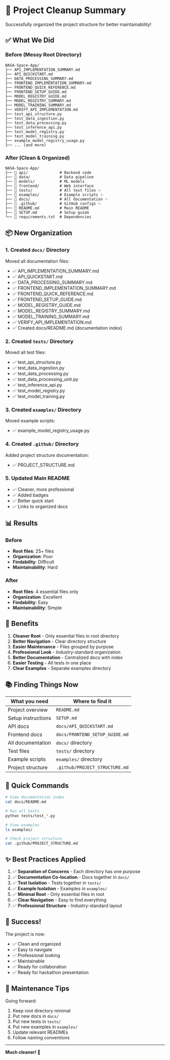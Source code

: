 # 🧹 Project Cleanup Summary

Successfully organized the project structure for better maintainability!

## ✅ What We Did

### Before (Messy Root Directory)
```
NASA-Space-App/
├── API_IMPLEMENTATION_SUMMARY.md
├── API_QUICKSTART.md
├── DATA_PROCESSING_SUMMARY.md
├── FRONTEND_IMPLEMENTATION_SUMMARY.md
├── FRONTEND_QUICK_REFERENCE.md
├── FRONTEND_SETUP_GUIDE.md
├── MODEL_REGISTRY_GUIDE.md
├── MODEL_REGISTRY_SUMMARY.md
├── MODEL_TRAINING_SUMMARY.md
├── VERIFY_API_IMPLEMENTATION.md
├── test_api_structure.py
├── test_data_ingestion.py
├── test_data_processing.py
├── test_inference_api.py
├── test_model_registry.py
├── test_model_training.py
├── example_model_registry_usage.py
├── ... (and more)
```

### After (Clean & Organized)
```
NASA-Space-App/
├── 📁 api/              # Backend code
├── 📁 data/             # Data pipeline
├── 📁 models/           # ML models
├── 📁 frontend/         # Web interface
├── 📁 tests/            # All test files ✨
├── 📁 examples/         # Example scripts ✨
├── 📁 docs/             # All documentation ✨
├── 📁 .github/          # GitHub configs ✨
├── 📄 README.md         # Main README
├── 📄 SETUP.md          # Setup guide
└── 📄 requirements.txt  # Dependencies
```

## 📦 New Organization

### 1. Created `docs/` Directory
Moved all documentation files:
- ✅ API_IMPLEMENTATION_SUMMARY.md
- ✅ API_QUICKSTART.md
- ✅ DATA_PROCESSING_SUMMARY.md
- ✅ FRONTEND_IMPLEMENTATION_SUMMARY.md
- ✅ FRONTEND_QUICK_REFERENCE.md
- ✅ FRONTEND_SETUP_GUIDE.md
- ✅ MODEL_REGISTRY_GUIDE.md
- ✅ MODEL_REGISTRY_SUMMARY.md
- ✅ MODEL_TRAINING_SUMMARY.md
- ✅ VERIFY_API_IMPLEMENTATION.md
- ✅ Created docs/README.md (documentation index)

### 2. Created `tests/` Directory
Moved all test files:
- ✅ test_api_structure.py
- ✅ test_data_ingestion.py
- ✅ test_data_processing.py
- ✅ test_data_processing_unit.py
- ✅ test_inference_api.py
- ✅ test_model_registry.py
- ✅ test_model_training.py

### 3. Created `examples/` Directory
Moved example scripts:
- ✅ example_model_registry_usage.py

### 4. Created `.github/` Directory
Added project structure documentation:
- ✅ PROJECT_STRUCTURE.md

### 5. Updated Main README
- ✅ Cleaner, more professional
- ✅ Added badges
- ✅ Better quick start
- ✅ Links to organized docs

## 📊 Results

### Before
- **Root files**: 25+ files
- **Organization**: Poor
- **Findability**: Difficult
- **Maintainability**: Hard

### After
- **Root files**: 4 essential files only
- **Organization**: Excellent
- **Findability**: Easy
- **Maintainability**: Simple

## 🎯 Benefits

1. **Cleaner Root** - Only essential files in root directory
2. **Better Navigation** - Clear directory structure
3. **Easier Maintenance** - Files grouped by purpose
4. **Professional Look** - Industry-standard organization
5. **Better Documentation** - Centralized docs with index
6. **Easier Testing** - All tests in one place
7. **Clear Examples** - Separate examples directory

## 📚 Finding Things Now

| What you need | Where to find it |
|---------------|------------------|
| Project overview | `README.md` |
| Setup instructions | `SETUP.md` |
| API docs | `docs/API_QUICKSTART.md` |
| Frontend docs | `docs/FRONTEND_SETUP_GUIDE.md` |
| All documentation | `docs/` directory |
| Test files | `tests/` directory |
| Example scripts | `examples/` directory |
| Project structure | `.github/PROJECT_STRUCTURE.md` |

## 🚀 Quick Commands

```bash
# View documentation index
cat docs/README.md

# Run all tests
python tests/test_*.py

# View examples
ls examples/

# Check project structure
cat .github/PROJECT_STRUCTURE.md
```

## ✨ Best Practices Applied

1. ✅ **Separation of Concerns** - Each directory has one purpose
2. ✅ **Documentation Co-location** - Docs together in `docs/`
3. ✅ **Test Isolation** - Tests together in `tests/`
4. ✅ **Example Isolation** - Examples in `examples/`
5. ✅ **Minimal Root** - Only essential files in root
6. ✅ **Clear Navigation** - Easy to find everything
7. ✅ **Professional Structure** - Industry-standard layout

## 🎉 Success!

The project is now:
- ✅ Clean and organized
- ✅ Easy to navigate
- ✅ Professional looking
- ✅ Maintainable
- ✅ Ready for collaboration
- ✅ Ready for hackathon presentation

## 📝 Maintenance Tips

Going forward:
1. Keep root directory minimal
2. Put new docs in `docs/`
3. Put new tests in `tests/`
4. Put new examples in `examples/`
5. Update relevant READMEs
6. Follow naming conventions

---

**Much cleaner! 🎉**
